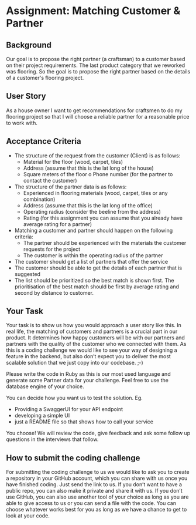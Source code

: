 # Assignment: Matching Customer & Partner

## Background 
Our goal is to propose the right partner (a craftsman) to a customer based on their project
requirements. The last product category that we reworked was flooring. So the goal is to propose the right partner
based on the details of a customer's flooring project.

## User Story

As a house owner I want to get recommendations for craftsmen to do my flooring project so that I will
choose a reliable partner for a reasonable price to work with. 

## Acceptance Criteria

* The structure of the request from the customer (Client) is as follows:
  * Material for the floor (wood, carpet, tiles)
  * Address (assume that this is the lat long of the house)
  * Square meters of the floor o Phone number (for the partner to contact the customer)
* The structure of the partner data is as follows:
  * Experienced in flooring materials (wood, carpet, tiles or any combination)
  * Address (assume that this is the lat long of the office)
  * Operating radius (consider the beeline from the address)
  * Rating (for this assignment you can assume that you already have average rating for a partner)
* Matching a customer and partner should happen on the following criteria:
  * The partner should be experienced with the materials the customer requests for the project 
  * The customer is within the operating radius of the partner 
* The customer should get a list of partners that offer the service 
* The customer should be able to get the details of each partner that is suggested 
* The list should be prioritized so the best match is shown first. 
  The prioritisation of the best match should be first by average rating and second by distance to customer.

## Your Task

Your task is to show us how you would approach a user story like this.
In real life, the matching of customers and partners is a crucial part in our product.
It determines how happy customers will be with our partners and 
partners with the quality of the customer who we connected with them.
As this is a coding challenge we would like to see your way of designing a feature in the backend,
but also don’t expect you to deliver the most scalable solution that we just copy into our codebase. ;-)

Please write the code in Ruby as this is our most used language and generate some Partner data for your challenge.
Feel free to use the database engine of your choice. 

You can decide how you want us to test the solution. Eg. 
* Providing a SwaggerUI for your API endpoint
* developing a simple UI
* just a README file so that shows how to call your service

You choose! We will review the code, give feedback and ask some follow up questions in the interviews that follow.

## How to submit the coding challenge

For submitting the coding challenge to us we would like to ask you to create a
repository in your GitHub account, which you can share with us once you have finished coding. Just send the link to us.
If you don’t want to have a public repo, you can also make it private and share it with us.
If you don’t use GitHub, you can also use another tool of your choice as long as you are able to give access to us
or you can send a file with the code. 
You can choose whatever works best for you as long as we have a chance to get to look at your code.
